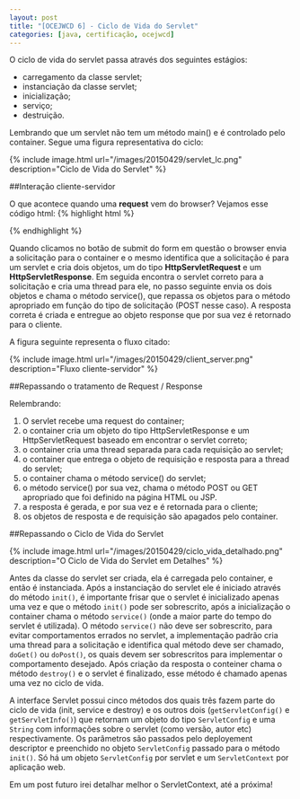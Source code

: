 ```yaml
---
layout: post
title: "[OCEJWCD 6] - Ciclo de Vida do Servlet"
categories: [java, certificação, ocejwcd]
---
```


O ciclo de vida do servlet passa através dos seguintes estágios:

* carregamento da classe servlet;
* instanciação da classe servlet;
* inicialização;
* serviço;
* destruição.

Lembrando que um servlet não tem um método main() e é controlado pelo container. Segue uma figura representativa do ciclo:

{% include image.html url="/images/20150429/servlet_lc.png" description="Ciclo de Vida do Servlet" %}

##Interação cliente-servidor

O que acontece quando uma __request__ vem do browser? Vejamos esse código html:
{% highlight html %}
<form action="HelloServlet" method="POST">
{% endhighlight %}

Quando clicamos no botão de submit do form em questão o browser envia a solicitação para o container e o mesmo identifica que a solicitação é para um servlet e cria dois objetos, um do tipo **HttpServletRequest** e um **HttpServletResponse**. Em seguida encontra o servlet correto para a solicitação e cria uma thread para ele, no passo seguinte envia os dois objetos e chama o método service(), que repassa os objetos para o método apropriado em função do tipo de solicitação (POST nesse caso). A resposta correta é criada e entregue ao objeto response que por sua vez é retornado para o cliente.

A figura seguinte representa o fluxo citado:

{% include image.html url="/images/20150429/client_server.png" description="Fluxo cliente-servidor" %}

##Repassando o tratamento de Request / Response

Relembrando:

1. O servlet recebe uma request do container;
2. o container cria um objeto do tipo HttpServletResponse e um HttpServletRequest baseado em encontrar o servlet correto;
3. o container cria uma thread separada para cada requisição ao servlet;
4. o container que entrega o objeto de requisição e resposta para a thread do servlet;
5. o container chama o método service() do servlet;
6. o método service() por sua vez, chama o método POST ou GET apropriado que foi definido na página HTML ou JSP.
7. a resposta é gerada, e por sua vez e é retornada para o cliente;
8. os objetos de resposta e de requisição são apagados pelo container.

##Repassando o Ciclo de Vida do Servlet

{% include image.html url="/images/20150429/ciclo_vida_detalhado.png" description="O Ciclo de Vida do Servlet em Detalhes" %}

Antes da classe do servlet ser criada, ela é carregada pelo container, e então é instanciada. Após a instanciação do servlet ele é iniciado através do método `init()`, é importante frisar que o servlet é inicializado apenas uma vez e que o método `init()` pode ser sobrescrito, após a inicialização o container chama o método `service()` (onde a maior parte do tempo do servlet é utilizada).
O método `service()` não deve ser sobrescrito, para evitar comportamentos errados no servlet, a implementação padrão cria uma thread para a solicitação e identifica qual método deve ser chamado, `doGet()` ou `doPost()`, os quais devem ser sobrescritos para implementar o comportamento desejado. Após criação da resposta o conteiner chama o método `destroy()` e o servlet é finalizado, esse método é chamado apenas uma vez no ciclo de vida.

A interface Servlet possui cinco métodos dos quais três fazem parte do ciclo de vida (init, service e destroy) e os outros dois (`getServletConfig()` e `getServletInfo()`) que retornam um objeto do tipo `ServletConfig` e uma `String` com informações sobre o servlet (como versão, autor etc) respectivamente. Os parâmetros são passados pelo deployement descriptor e preenchido no objeto `ServletConfig` passado para o método `init()`. Só há um objeto `ServletConfig` por servlet e um `ServletContext` por aplicação web.

Em um post futuro irei detalhar melhor o ServletContext, até a próxima!

